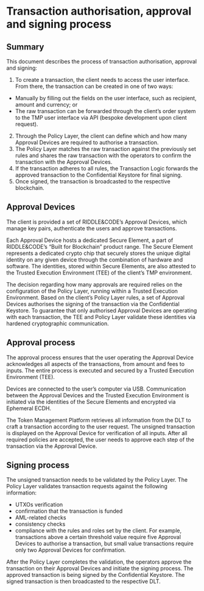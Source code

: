 # Transaction authorisation, approval and signing process

## Summary

This document describes the process of transaction authorisation, approval and signing:

1. To create a transaction, the client needs to access the user interface. From there, the transaction can be created in one of two ways:
  - Manually by filling out the fields on the user interface, such as recipient, amount and currency; or
  - The raw transaction can be forwarded through the client’s order system to the TMP user interface via API (bespoke development upon client request).
2. Through the Policy Layer, the client can define which and how many Approval Devices are required to authorise a transaction.
3. The Policy Layer matches the raw transaction against the previously set rules and shares the raw transaction with the operators to confirm the transaction with the Approval Devices.
4. If the transaction adheres to all rules, the Transaction Logic forwards the approved transaction to the Confidential Keystore for final signing.
5. Once signed, the transaction is broadcasted to the respective blockchain.

## Approval Devices

The client is provided a set of RIDDLE&CODE’s Approval Devices, which manage key pairs, authenticate the users and approve transactions.  

Each Approval Device hosts a dedicated Secure Element, a part of RIDDLE&CODE’s “Built for Blockchain” product range. The Secure Element represents a dedicated crypto chip that securely stores the unique digital identity on any given device through the combination of hardware and software. The identities, stored within Secure Elements, are also attested to the Trusted Execution Environment (TEE) of the client’s TMP environment.

The decision regarding how many approvals are required relies on the configuration of the Policy Layer, running within a Trusted Execution Environment. Based on the client’s Policy Layer rules, a set of Approval Devices authorises the signing of the transaction via the Confidential Keystore. To guarantee that only authorised Approval Devices are operating with each transaction, the TEE and Policy Layer validate these identities via hardened cryptographic communication.

## Approval process

The approval process ensures that the user operating the Approval Device acknowledges all aspects of the transactions, from amount and fees to inputs. The entire process is executed and secured by a Trusted Execution Environment (TEE).

Devices are connected to the user’s computer via USB. Communication between the Approval Devices and the Trusted Execution Environment is initiated via the identities of the Secure Elements and encrypted via Ephemeral ECDH.

The Token Management Platform retrieves all information from the DLT to craft a transaction according to the user request. The unsigned transaction is displayed on the Approval Device for verification of all inputs. After all required policies are accepted, the user needs to approve each step of the transaction via the Approval Device.

## Signing process

The unsigned transaction needs to be validated by the Policy Layer. The Policy Layer validates transaction requests against the following information:

* UTXOs verification
* confirmation that the transaction is funded
* AML-related checks
* consistency checks
* compliance with the rules and roles set by the client. For example, transactions above a certain threshold value require five Approval Devices to authorise a transaction, but small value transactions require only two Approval Devices for confirmation.

After the Policy Layer completes the validation, the operators approve the transaction on their Approval Devices and initiate the signing process. The approved transaction is being signed by the Confidential Keystore. The signed transaction is then broadcasted to the respective DLT.
